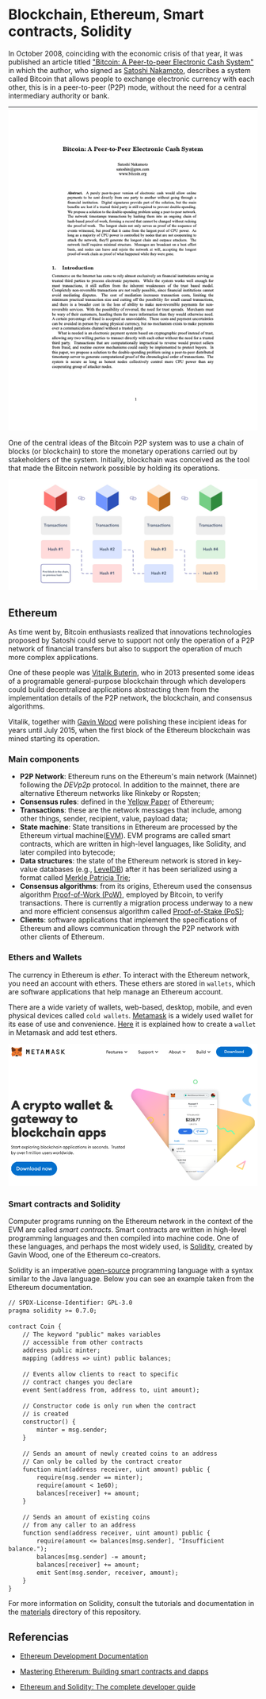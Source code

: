 # Blockchain, Ethereum, Smart contracts, Solidity

In October 2008, coinciding with the economic crisis of that year, it was
published an article titled ["Bitcoin: A Peer-to-peer Electronic Cash System"](https://bitcoin.org/bitcoin.pdf)
in which the author, who signed as [Satoshi Nakamoto](https://en.wikipedia.org/wiki/Satoshi_Nakamoto), 
describes a system called Bitcoin that allows people to exchange electronic 
currency with each other, this is in a peer-to-peer (P2P) mode, without the need 
for a central intermediary authority or bank.

![Satochi Paper](../figures/bitcoin_paper.png)

One of the central ideas of the Bitcoin P2P system was to use a chain
of blocks (or blockchain) to store the monetary operations carried out
by stakeholders of the system. Initially, blockchain was conceived
as the tool that made the Bitcoin network possible by holding its operations.

![Blockchain](../figures/blockchain.jpeg)

## Ethereum

As time went by, Bitcoin enthusiasts realized that innovations technologies 
proposed by Satoshi could serve to support not only the operation of a P2P network 
of financial transfers but also to support the operation of much more complex 
applications.

One of these people was [Vitalik Buterin](https://en.wikipedia.org/wiki/Vitalik_Buterin), 
who in 2013 presented some ideas of a programable general-purpose blockchain 
through which developers could build decentralized applications abstracting them 
from the implementation details of the P2P network, the blockchain, and consensus 
algorithms.

Vitalik, together with [Gavin Wood](https://en.wikipedia.org/wiki/Gavin_Wood) were 
polishing these incipient ideas for years until July 2015, when the first block 
of the Ethereum blockchain was mined starting its operation.

### Main components

- **P2P Network**: Ethereum runs on the Ethereum's main network (Mainnet) following 
the *DEVp2p* protocol. In addition to the mainnet, there are alternative Ethereum 
networks like Rinkeby or Ropsten;
- **Consensus rules**: defined in the [Yellow Paper](https://ethereum.github.io/yellowpaper/paper.pdf) 
of Ethereum;
- **Transactions**: these are the network messages that include, among other things, 
sender, recipient, value, payload data;
- **State machine**: State transitions in Ethereum are processed by the Ethereum 
virtual machine([EVM](https://ethereum.org/en/developers/docs/evm/)). EVM programs 
are called smart contracts, which are written in high-level languages, like Solidity, 
and later compiled into bytecode;
- **Data structures**: the state of the Ethereum network is stored in key-value databases 
(e.g., [LevelDB](https://en.wikipedia.org/wiki/LevelDB])) after it has been serialized
using a format called  [Merkle Patricia Trie](https://easythereentropy.wordpress.com/2014/06/04/understanding-the-ethereum-trie/);
- **Consensus algorithms**: from its origins, Ethereum used the consensus 
algorithm [Proof-of-Work (PoW)](https://ethereum.org/en/developers/docs/consensus-mechanisms/pow/), 
employed by Bitcoin, to verify transactions. There is currently a migration process 
underway to a new and more efficient consensus algorithm called [Proof-of-Stake (PoS)](https://ethereum.org/en/developers/docs/consensus-mechanisms/pos/);
- **Clients**: software applications that implement the specifications of Ethereum 
and allows communication through the P2P network with other clients of Ethereum.

### Ethers and Wallets

The currency in Ethereum is *ether*. To interact with the Ethereum network, you 
need an account with ethers. These ethers are stored in `wallets`, which are 
software applications that help manage an Ethereum account.

There are a wide variety of wallets, web-based, desktop, mobile, and even physical 
devices called `cold wallets`. [Metamask](https://metamask.io) is a widely used 
wallet for its ease of use and convenience. [Here](https://github.com/ethereumbook/ethereumbook/blob/develop/02intro.asciidoc#getting-started-with-metamask) 
it is explained how to create a `wallet` in Metamask and add test ethers.

![Blockchain](../figures/metamask.png)

### Smart contracts and Solidity

Computer programs running on the Ethereum network in the context of the EVM are 
called *smart contracts*. Smart contracts are written in high-level programming 
languages and then compiled into machine code. One of these languages, and perhaps 
the most widely used, is [Solidity](https://docs.soliditylang.org/en/latest/), 
created by Gavin Wood, one of the Ethereum co-creators.

Solidity is an imperative [open-source](https://github.com/ethereum/solidity) 
programming language with a syntax similar to the Java language. Below you can 
see an example taken from the Ethereum documentation.

```Solidity
// SPDX-License-Identifier: GPL-3.0
pragma solidity >= 0.7.0;

contract Coin {
    // The keyword "public" makes variables
    // accessible from other contracts
    address public minter;
    mapping (address => uint) public balances;

    // Events allow clients to react to specific
    // contract changes you declare
    event Sent(address from, address to, uint amount);

    // Constructor code is only run when the contract
    // is created
    constructor() {
        minter = msg.sender;
    }

    // Sends an amount of newly created coins to an address
    // Can only be called by the contract creator
    function mint(address receiver, uint amount) public {
        require(msg.sender == minter);
        require(amount < 1e60);
        balances[receiver] += amount;
    }

    // Sends an amount of existing coins
    // from any caller to an address
    function send(address receiver, uint amount) public {
        require(amount <= balances[msg.sender], "Insufficient balance.");
        balances[msg.sender] -= amount;
        balances[receiver] += amount;
        emit Sent(msg.sender, receiver, amount);
    }
}
```

For more information on Solidity, consult the tutorials and documentation in 
the [materials](../materials) directory of this repository.

## Referencias

- [Ethereum Development Documentation](https://ethereum.org/en/developers/docs/)

- [Mastering Ethererum: Building smart contracts and dapps](https://github.com/ethereumbook/ethereumbook)

- [Ethereum and Solidity: The complete developer guide](https://www.udemy.com/course/ethereum-and-solidity-the-complete-developers-guide)

